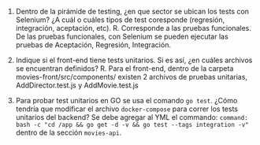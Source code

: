 1. Dentro de la pirámide de testing, ¿en que sector se ubican los tests con Selenium? ¿A cuál o cuáles tipos de test coresponde (regresión, integración, aceptación, etc).
R. Corresponde a las pruebas funcionales. De las pruebas funcionales, con Selenium se pueden ejecutar las pruebas de Aceptación, Regresión, Integración.

2. Indique si el front-end tiene tests unitarios. Si es así, ¿en cuáles archivos se encuentran definidos?
R. Para el front-end, dentro de la carpeta movies-front/src/components/ existen 2 archivos de pruebas unitarias, AddDirector.test.js y AddMovie.test.js

3. Para probar test unitarios en GO se usa el comando `go test`. ¿Cómo tendría que modificar el archivo `docker-compose` para correr los tests unitarios del backend?
Se debe agregar al YML el commando: `command: bash -c "cd /app && go get -d -v && go test --tags integration -v"` dentro de la sección `movies-api`.